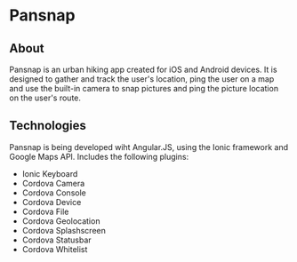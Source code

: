 <h1>Pansnap</h1>
<h2>About</h2>
<p>Pansnap is an urban hiking app created for iOS and Android devices. It is designed to gather and track the user's location, ping the user on a map and use the built-in camera to snap pictures and ping the picture location on the user's route. 

<h2>Technologies</h2>
<p> Pansnap is being developed wiht Angular.JS, using the Ionic framework and Google Maps API. Includes the following plugins:</p>
<ul>
	<li>Ionic Keyboard</li>
	<li>Cordova Camera</li>
	<li>Cordova Console</li>
	<li>Cordova Device</li>
	<li>Cordova File</li>
	<li>Cordova Geolocation</li>
	<li>Cordova Splashscreen</li>
	<li>Cordova Statusbar</li>
	<li>Cordova Whitelist</li>
</ul>